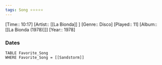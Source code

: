 ```yaml
---
tags: Song ⭐⭐⭐⭐⭐ 
---
```

[Time:: 10:17]
[Artist:: [[La Bionda]] ]
[Genre:: Disco]
[Played:: 11]
[Album:: [[La Bionda (1978)]]]
[Year:: 1978]
### Dates
````dataview
TABLE Favorite_Song
WHERE Favorite_Song = [[Sandstorm]]
````